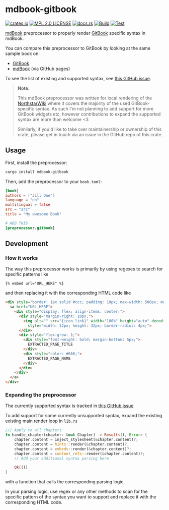 # mdbook-gitbook

[![crates.io](https://img.shields.io/crates/v/mdbook-gitbook.svg)](https://crates.io/crates/mdbook-gitbook)
[![MPL 2.0 LICENSE](https://img.shields.io/github/license/rust-lang/mdBook.svg)](LICENSE)
[![docs.rs](https://docs.rs/mdbook-gitbook/badge.svg)](https://docs.rs/mdbook-gitbook)
[![Build](https://github.com/GeckoEidechse/mdbook-gitbook/actions/workflows/build.yml/badge.svg)](https://github.com/GeckoEidechse/mdbook-gitbook/actions/workflows/build.yml)
[![Test](https://github.com/GeckoEidechse/mdbook-gitbook/actions/workflows/test.yml/badge.svg)](https://github.com/GeckoEidechse/mdbook-gitbook/actions/workflows/test.yml)

[mdBook](https://github.com/rust-lang/mdBook) preprocessor to properly render [GitBook](https://www.gitbook.com/) specific syntax in mdBook.

You can compare this preprocessor to GitBook by looking at the same sample book on:

- [GitBook](https://mdbook.gitbook.io/mdbook-gitbook/)
- [mdBook](https://geckoeidechse.github.io/mdbook-gitbook/) (via GitHub pages)

To see the list of existing and supported syntax, see [this GitHub issue](https://github.com/GeckoEidechse/mdbook-gitbook/issues/1).

> **Note:**
>
> This mdBook preprocessor was written for local rendering of the [NorthstarWiki](https://github.com/R2Northstar/NorthstarWiki/) where it covers the majority of the used GitBook-specific syntax.
> As such I'm not planning to add support for more GitBook widgets etc, however contributions to expand the supported syntax are more than welcome <3
>
> Similarly, if you'd like to take over maintainership or ownership of this crate, please get in touch via an issue in the GitHub repo of this crate.

## Usage

First, install the preprocessor:

```bash
cargo install mdbook-gitbook
```

Then, add the preprocessor to your `book.toml`:

```toml
[book]
authors = ["Jill Doe"]
language = "en"
multilingual = false
src = "src"
title = "My awesome Book"

# ADD THIS
[preprocessor.gitbook]

```

## Development

### How it works

The way this preprocessor works is primarily by using regexes to search for specific patterns like

```
{% embed url="URL_HERE" %}
```

and then replacing it with the corresponding HTML code like

```html
<div style="border: 1px solid #ccc; padding: 10px; max-width: 500px; margin: 10px">
  <a href="URL_HERE">
    <div style="display: flex; align-items: center;">
      <div style="margin-right: 10px;">
        <img alt="" src="{icon_link}" width="100%" height="auto" decoding="async"
          style="width: 32px; height: 32px; border-radius: 4px;">
      </div>
      <div style="flex-grow: 1;">
        <div style="font-weight: bold; margin-bottom: 5px;">
          EXTRACTED_PAGE_TITLE
        </div>
        <div style="color: #666;">
          EXTRACTED_PAGE_NAME
        </div>
      </div>
    </div>
  </a>
</div>
```

### Expanding the preprocessor

The currently supported syntax is tracked in [this GitHub issue](https://github.com/GeckoEidechse/mdbook-gitbook/issues/1)

To add support for some currently unsupported syntax, expand the existing existing main render loop in `lib.rs`

```rust
/// Apply to all chapters
fn handle_chapter(chapter: &mut Chapter) -> Result<(), Error> {
    chapter.content = inject_stylesheet(&chapter.content)?;
    chapter.content = hints::render(&chapter.content)?;
    chapter.content = embeds::render(&chapter.content)?;
    chapter.content = content_refs::render(&chapter.content)?;
    // Add your additional syntax parsing here

    Ok(())
}
```

with a function that calls the corresponding parsing logic.

In your parsing logic, use regex or any other methods to scan for the specific pattern of the syntax you want to support and replace it with the corresponding HTML code.
